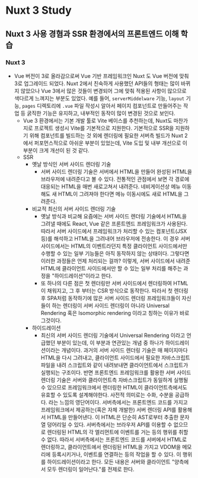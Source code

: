 # Nuxt 3 Study

## Nuxt 3 사용 경혐과 SSR 환경에서의 프론트엔드 이해 학습

### Nuxt 3

- Vue 버전이 3로 올라감으로써 Vue 기반 프레임워크인 Nuxt 도 Vue 버전에 맞춰 3로 업그레이드 되었다. Nuxt 2에서 친숙하게 사용했던 API들의 형태는 많이 바뀌지 않았으나 Vue 3에서 많은 것들이 변경되어 그에 맞춰 적용된 사항이 많으므로 색다르게 느껴지는 부분도 있었다. 예를 들어, `serverMiddelware` 기능, `layout` 기능, `pages` 디렉토리에 `.vue` 파일 작성시 알아서 페이지 컴포넌트로 만들어주는 작업 등 굵직한 기능은 유지하고, 내부적인 동작이 많이 변경된 것으로 보인다.
  - Vue 3 환경에서는 기본 개발 툴로 Vite 베이스를 추천하는데, Nuxt도 마찬가지로 프로젝트 생성시 Vite를 기본적으로 지원한다. 기본적으로 SSR을 지원하기 위해 컴포넌트를 빌드하는 것 외에 렌더링에 필요한 서버측 빌드가 Nuxt 2 에서 퍼포먼스적으로 아쉬운 부분이 있었는데, Vite 도입 및 내부 개선으로 이 부분이 크게 개선이 된 것 같다.
  - SSR
    - 옛날 방식인 서버 사이드 렌더링 기술
      - 서버 사이드 렌더링 기술은 서버에서 HTML을 만들어 완성된 HTML을 브라우저에 내려준다고 볼 수 있다. 전통적인 관점에서 보면 각 경로에 대응되는 HTML을 매번 새로고쳐서 내려준다. 네비게이션상 메뉴 이동해도 새 HTML이 그려져야 한다면 메뉴 이동시에도 새로 HTML을 그려준다.
    - 비교적 최신의 서버 사이드 렌더링 기술
      - 옛날 방식과 비교해 요즘에는 서버 사이드 렌더링 기술에서 HTML을 그려낼 때에도 React, Vue 같은 프론트엔드 프레임워크가 사용된다. 따라서 서버 사이드에서 프레임워크가 처리할 수 있는 컴포넌트(JSX 등)를 해석하고 HTML을 그려내어 브라우저에 전송한다. 이 경우 서버 사이드에서는 HTML의 이벤트라던지 특정 클라이언트 사이드에서만 수행할 수 있는 일부 기능들은 아직 동작하지 않는 상태이다. 그렇다면 이러한 과정들은 언제 처리되는 걸까? 이렇게, 서버 사이드에서 내려준 HTML에 클라이언트 사이드에서만 할 수 있는 일부 처리를 해주는 과정을 "하이드레이션"이라고 한다.
      - 또 하나의 다른 점은 첫 렌더링만 서버 사이드에서 렌더링하여 HTML이 채워지고, 그 후 부터는 CSR 방식으로 동작한다. 따라서 첫 렌더링 후 SPA처럼 동작하기에 많은 서버 사이드 렌더링 프레임워크들이 자신들이 하는 렌더링이 서버 사이드 렌더링이 아니라 Universal Rendering 혹은 Isomorphic rendering 이라고 칭하는 이유가 바로 그것이다.
    - 하이드레이션
      - 최신의 서버 사이드 렌더링 기술에서 Universal Rendering 이라고 언급했던 부분이 있는데, 이 부분과 연관있는 개념 중 하나가 하이드레이션이라는 개념이다. 과거의 서버 사이드 렌더링 기술은 매 페이지마다 HTML을 다시 그려내고, 클라이언트 사이드에서 필요한 자바스크립트 파일을 내려 스크립트와 같이 내려보내면 클라이언트에서 스크립트가 실행되는 구조이다. 반면 프론트엔드 프레임워크를 활용한 서버 사이드 렌더링 기술은 서버와 클라이언트측 자바스크립트가 동일하게 실행될 수 있으므로 프레임워크에서 렌더링한 HTML이 클라이언트측에서도 유효할 수 있도록 설계해야한다. 사전적 의미로는 수화, 수분을 공급하다. 라는 느낌의 영단어이다. 서버측에서는 프론트엔드 코드를 가지고 프레임워크에서 제공하는(혹은 자체 개발한) 서버 렌더링 API를 활용해서 HTML을 만들어낸다. 이 HTML은 단순히 AST로부터 추출한 문자열 덩어리일 수 있다. 서버측에서는 브라우저 API를 이용할 수 없으므로 렌더링된 HTML의 각 엘리먼트에 이벤트를 거는 등의 행위를 취할 수 없다. 따라서 서버측에서는 프론트엔드 코드를 서버에서 HTML로 렌더링하고, 클라이언트에서 렌더링된 HTML을 가지고 VDOM을 메모리에 등록시키거나, 이벤트를 연결하는 등의 작업을 할 수 있다. 이 행위를 하이드레이션이라고 한다. 모든 내용은 서버와 클라이언트 "양측에서 모두 렌더링이 일어난다."를 전제로 한다.

